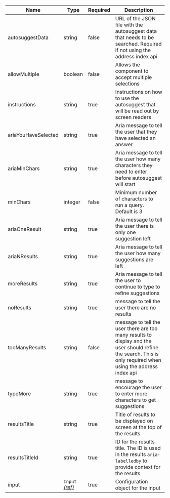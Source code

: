 | Name                | Type                                 | Required | Description                                                                                                                                                  |
| ------------------- | ------------------------------------ | -------- | ------------------------------------------------------------------------------------------------------------------------------------------------------------ |
| autosuggestData     | string                               | false    | URL of the JSON file with the autosuggest data that needs to be searched. Required if not using the address index api                                        |
| allowMultiple       | boolean                              | false    | Allows the component to accept multiple selections                                                                                                           |
| instructions        | string                               | true     | Instructions on how to use the autosuggest that will be read out by screen readers                                                                           |
| ariaYouHaveSelected | string                               | true     | Aria message to tell the user that they have selected an answer                                                                                              |
| ariaMinChars        | string                               | true     | Aria message to tell the user how many characters they need to enter before autosuggest will start                                                           |
| minChars            | integer                              | false    | Minimum number of characters to run a query. Default is 3                                                                                                    |
| ariaOneResult       | string                               | true     | Aria message to tell the user there is only one suggestion left                                                                                              |
| ariaNResults        | string                               | true     | Aria message to tell the user how many suggestions are left                                                                                                  |
| moreResults         | string                               | true     | Aria message to tell the user to continue to type to refine suggestions                                                                                      |
| noResults           | string                               | true     | message to tell the user there are no results                                                                                                                |
| tooManyResults      | string                               | false    | message to tell the user there are too many results to display and the user should refine the search. This is only required when using the address index api |
| typeMore            | string                               | true     | message to encourage the user to enter more characters to get suggestions                                                                                    |
| resultsTitle        | string                               | true     | Title of results to be displayed on screen at the top of the results                                                                                         |
| resultsTitleId      | string                               | true     | ID for the results title. The ID is used in the results `aria-labelledby` to provide context for the results                                                 |
| input               | `Input` [_(ref)_](/components/input) | true     | Configuration object for the input                                                                                                                           |
